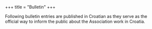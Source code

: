 +++
title = "Bulletin"
+++

Following bulletin entries are published in Croatian as they serve as the official way to inform the public about the Association work in Croatia.
